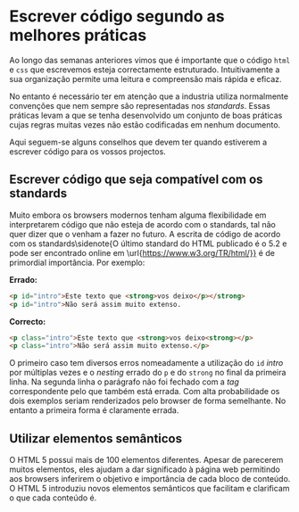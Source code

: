 # Escrever código segundo as melhores práticas

Ao longo das semanas anteriores vimos que é importante que o código `html` e `css` que escrevemos esteja correctamente estruturado. Intuitivamente a sua organização permite uma leitura e compreensão mais rápida e eficaz.

No entanto é necessário ter em atenção que a industria utiliza normalmente convenções que nem sempre são representadas nos _standards_. Essas práticas levam a que se tenha desenvolvido um conjunto de boas práticas cujas regras muitas vezes não estão codificadas em nenhum documento.

Aqui seguem-se alguns conselhos que devem ter quando estiverem a escrever código para os vossos projectos.

## Escrever código que seja compatível com os standards

Muito embora os browsers modernos tenham alguma flexibilidade em interpretarem código que não esteja de acordo com o standards, tal não quer dizer que o venham a fazer no futuro. A escrita de código de acordo com os standards\sidenote{O último standard do HTML publicado é o 5.2 e pode ser encontrado online em \url{https://www.w3.org/TR/html/}} é de primordial importância. Por exemplo:

**Errado:**

```html
<p id="intro">Este texto que <strong>vos deixo</p></strong>
<p id="intro">Não será assim muito extenso.
```

**Correcto:**

```html
<p class="intro">Este texto que <strong>vos deixo<strong></p>
<p class="intro">Não será assim muito extenso.</p>
```

O primeiro caso tem diversos erros nomeadamente a utilização do `id` _intro_ por múltiplas vezes e o *nesting* errado do `p` e do `strong` no final da primeira linha. Na segunda linha o parágrafo não foi fechado com a *tag* correspondente pelo que também está errada. Com alta probabilidade os dois exemplos seriam renderizados pelo browser de forma semelhante. No entanto a primeira forma é claramente errada.

## Utilizar elementos semânticos

O HTML 5 possui mais de 100 elementos diferentes. Apesar de parecerem muitos elementos, eles ajudam a dar significado à página web permitindo aos browsers inferirem o objetivo e importância de cada bloco de conteúdo. O HTML 5 introduziu novos elementos semânticos que facilitam e clarificam o que cada conteúdo é.
